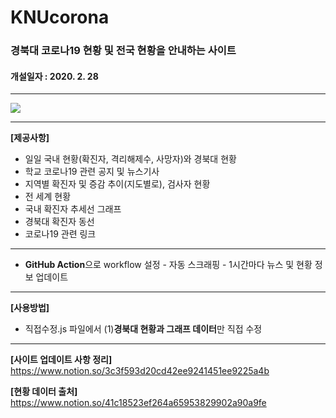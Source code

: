 # KNUcorona

<h3> 경북대 코로나19 현황 및 전국 현황을 안내하는 사이트 </h3>
<h4> 개설일자 : 2020. 2. 28 </h4>

------

![](https://i.imgur.com/ep4DbbX.png)

------

**[제공사항]**

* 일일 국내 현황(확진자, 격리해제수, 사망자)와 경북대 현황
* 학교 코로나19 관련 공지 및 뉴스기사
* 지역별 확진자 및 증감 추이(지도별로), 검사자 현황
* 전 세계 현황
* 국내 확진자 추세선 그래프
* 경북대 확진자 동선
* 코로나19 관련 링크

------

* **GitHub Action**으로 workflow 설정 - 자동 스크래핑 - 1시간마다 뉴스 및 현황 정보 업데이트

------

**[사용방법]**
* 직접수정.js 파일에서 (1)**경북대 현황과 그래프 데이터**만 직접 수정

------


**[사이트 업데이트 사항 정리]**
https://www.notion.so/3c3f593d20cd42ee9241451ee9225a4b


**[현황 데이터 출처]**
https://www.notion.so/41c18523ef264a65953829902a90a9fe
